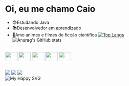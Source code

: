 # Oi, eu me chamo Caio
- 😎Estudando Java
- 📚Desenvolvedor em aprendizado
- 🎈Amo animes e filmes de ficção científica
[![Top Langs](https://github-readme-stats.vercel.app/api/top-langs/?username=caioluscas&layout=compact&theme=merko)](https://github.com/caioluscas/github-readme-stats)
![Anurag's GitHub stats](https://github-readme-stats.vercel.app/api?username=caioluscas&count_private=true&theme=merko)


<div style="display: inline_block"><br>
  <img align="center" height="30" width="40" src="https://cdn.jsdelivr.net/gh/devicons/devicon/icons/java/java-original-wordmark.svg" />
  <img align="center" height="30" width="40" src="https://cdn.jsdelivr.net/gh/devicons/devicon/icons/c/c-original.svg" />
  <img align="center" height="30" width="40" src="https://cdn.jsdelivr.net/gh/devicons/devicon/icons/html5/html5-original.svg" />
  <img align="center" height="30" width="40" src="https://cdn.jsdelivr.net/gh/devicons/devicon/icons/mysql/mysql-plain.svg" />
  <img align="center" height="30" width="40" src="https://cdn.jsdelivr.net/gh/devicons/devicon/icons/php/php-original.svg" />
</div>

##
<div> 
    <a href="https://www.youtube.com/channel/UCsULzSQr6Rb8l7ScUi9qKlg" target="_blank"><img src="https://img.shields.io/badge/YouTube-FF0000?style=for-the-     badge&logo=youtube&logoColor=white" target="_blank"></a>
    <a href="https://www.instagram.com/caioluscas/" target="_blank"><img src="https://img.shields.io/badge/-Instagram-%23E4405F?style=for-the-badge&logo=instagram&logoColor=white" target="_blank"></a>
    <a href="https://www.linkedin.com/in/caio-lucas-7951b01a3/" target="_blank"><img src="https://img.shields.io/badge/-LinkedIn-%230077B5?style=for-the-badge&logo=linkedin&logoColor=white" target="_blank"></a> 
</div>
<!--  ![Snake animation](https://github.com/caioluscas/caioluscas/blob/output/github-contribution-grid-snake.svg) -->
<img src = "https://github.com/caioluscas/snake/blob/output/github-contribution-grid-snake.svg" alt="My Happy SVG"/>

